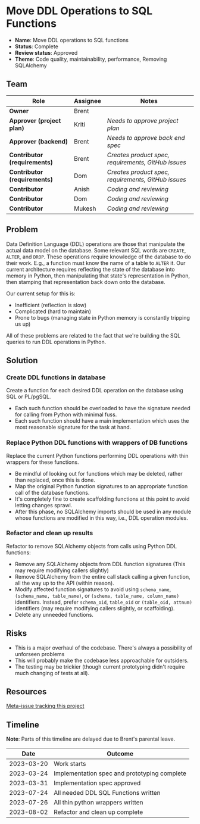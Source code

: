 # Move DDL Operations to SQL Functions

- **Name**: Move DDL operations to SQL functions
- **Status**: Complete
- **Review status**: Approved
- **Theme**: Code quality, maintainability, performance, Removing SQLAlchemy

## Team

| Role                           | Assignee | Notes                                               |
|--------------------------------|----------|-----------------------------------------------------|
| **Owner**                      | Brent    |                                                     |
| **Approver (project plan)**    | Kriti    | *Needs to approve project plan*                     |
| **Approver (backend)**         | Brent    | *Needs to approve back end spec*                    |
| **Contributor (requirements)** | Brent    | *Creates product spec, requirements, GitHub issues* |
| **Contributor (requirements)** | Dom      | *Creates product spec, requirements, GitHub issues* |
| **Contributor**                | Anish    | *Coding and reviewing*                              |
| **Contributor**                | Dom      | *Coding and reviewing*                              |
| **Contributor**                | Mukesh   | *Coding and reviewing*                              |

## Problem

Data Definition Language (DDL) operations are those that manipulate the actual data model on the database. Some relevant SQL words are `CREATE`, `ALTER`, and `DROP`. These operations require knowledge of the database to do their work. E.g., a function must know the name of a table to `ALTER` it. Our current architecture requires reflecting the state of the database into memory in Python, then manipulating that state's representation in Python, then stamping that representation back down onto the database.

Our current setup for this is:

- Inefficient (reflection is slow)
- Complicated (hard to maintain)
- Prone to bugs (managing state in Python memory is constantly tripping us up)

All of these problems are related to the fact that we're building the SQL queries to run DDL operations in Python.

## Solution

### Create DDL functions in database
Create a function for each desired DDL operation on the database using SQL or PL/pgSQL.

- Each such function should be overloaded to have the signature needed for calling from Python with minimal fuss.
- Each such function should have a main implementation which uses the most reasonable signature for the task at hand.

### Replace Python DDL functions with wrappers of DB functions
Replace the current Python functions performing DDL operations with thin wrappers for these functions.

- Be mindful of looking out for functions which may be deleted, rather than replaced, once this is done.
- Map the original Python function signatures to an appropriate function call of the database functions.
- It's completely fine to create scaffolding functions at this point to avoid letting changes sprawl.
- After this phase, no SQLAlchemy imports should be used in any module whose functions are modified in this way, i.e., DDL operation modules.

### Refactor and clean up results
Refactor to remove SQLAlchemy objects from calls using Python DDL functions:

- Remove any SQLAlchemy objects from DDL function signatures (This may require modifying callers slightly)
- Remove SQLAlchemy from the entire call stack calling a given function, all the way up to the API (within reason).
- Modify affected function signatures to avoid using `schema_name`, `(schema_name, table_name)`, or `(schema, table_name, column_name)` identifiers. Instead, prefer `schema_oid`, `table_oid` or `(table_oid, attnum)` identifiers (may require modifying callers slightly, or scaffolding).
- Delete any unneeded functions.

## Risks

- This is a major overhaul of the codebase. There's always a possibility of unforseen problems
- This will probably make the codebase less approachable for outsiders.
- The testing may be trickier (though current prototyping didn't require much changing of tests at all).

## Resources

[Meta-issue tracking this project](https://github.com/centerofci/mathesar/issues/2737)

## Timeline

**Note**: Parts of this timeline are delayed due to Brent's parental leave.

| Date       | Outcome                                      |
|------------|----------------------------------------------|
| 2023-03-20 | Work starts                                  |
| 2023-03-24 | Implementation spec and prototyping complete |
| 2023-03-31 | Implementation spec approved                 |
| 2023-07-24 | All needed DDL SQL Functions written         |
| 2023-07-26 | All thin python wrappers written             |
| 2023-08-02 | Refactor and clean up complete               |
